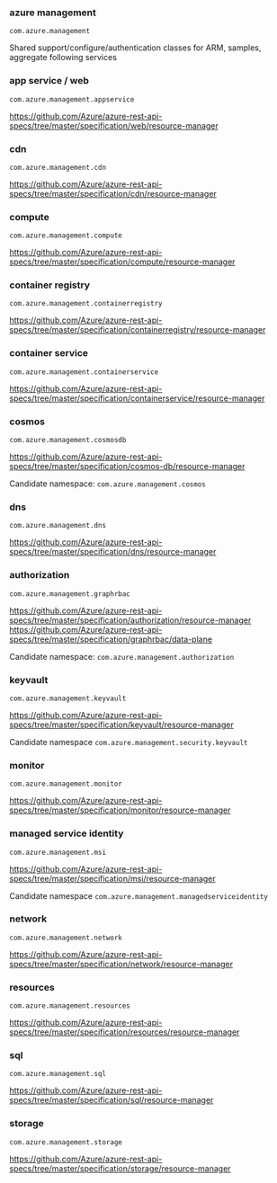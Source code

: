 ### azure management

`com.azure.management`

Shared support/configure/authentication classes for ARM, samples, aggregate following services

### app service / web

`com.azure.management.appservice`

https://github.com/Azure/azure-rest-api-specs/tree/master/specification/web/resource-manager

### cdn

`com.azure.management.cdn`

https://github.com/Azure/azure-rest-api-specs/tree/master/specification/cdn/resource-manager

### compute

`com.azure.management.compute`

https://github.com/Azure/azure-rest-api-specs/tree/master/specification/compute/resource-manager

### container registry

`com.azure.management.containerregistry`

https://github.com/Azure/azure-rest-api-specs/tree/master/specification/containerregistry/resource-manager

### container service

`com.azure.management.containerservice`

https://github.com/Azure/azure-rest-api-specs/tree/master/specification/containerservice/resource-manager

### cosmos

`com.azure.management.cosmosdb`

https://github.com/Azure/azure-rest-api-specs/tree/master/specification/cosmos-db/resource-manager

Candidate namespace: `com.azure.management.cosmos`

### dns

`com.azure.management.dns`

https://github.com/Azure/azure-rest-api-specs/tree/master/specification/dns/resource-manager

### authorization

`com.azure.management.graphrbac`

https://github.com/Azure/azure-rest-api-specs/tree/master/specification/authorization/resource-manager
https://github.com/Azure/azure-rest-api-specs/tree/master/specification/graphrbac/data-plane

Candidate namespace: `com.azure.management.authorization`

### keyvault

`com.azure.management.keyvault`

https://github.com/Azure/azure-rest-api-specs/tree/master/specification/keyvault/resource-manager

Candidate namespace `com.azure.management.security.keyvault`

### monitor

`com.azure.management.monitor`

https://github.com/Azure/azure-rest-api-specs/tree/master/specification/monitor/resource-manager

### managed service identity

`com.azure.management.msi`

https://github.com/Azure/azure-rest-api-specs/tree/master/specification/msi/resource-manager

Candidate namespace `com.azure.management.managedserviceidentity`

### network

`com.azure.management.network`

https://github.com/Azure/azure-rest-api-specs/tree/master/specification/network/resource-manager

### resources

`com.azure.management.resources`

https://github.com/Azure/azure-rest-api-specs/tree/master/specification/resources/resource-manager

### sql

`com.azure.management.sql`

https://github.com/Azure/azure-rest-api-specs/tree/master/specification/sql/resource-manager

### storage

`com.azure.management.storage`

https://github.com/Azure/azure-rest-api-specs/tree/master/specification/storage/resource-manager
